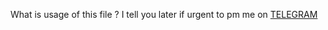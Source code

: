 What is usage of this file ?
 I tell you later if urgent to pm me on
     [TELEGRAM](https://t.me/DARKLONXOP22)
